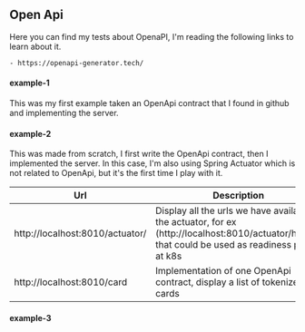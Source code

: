 ## Open Api 

Here you can find my tests about OpenaPI, I'm reading the following links to learn about it.

	- https://openapi-generator.tech/

#### example-1
This was my first example taken an OpenApi contract that I found in github and implementing the 
server. 

#### example-2
This was made from scratch, I first write the OpenApi contract, then I implemented the server. In this case, I'm also using Spring Actuator which is not related to OpenApi, but it's the first time I play 
with it.

|Url |Description|   
|---|---|
|http://localhost:8010/actuator/|Display all the urls we have available in the actuator, for ex (http://localhost:8010/actuator/health) that could be used as readiness prove at k8s|
|http://localhost:8010/card|Implementation of one OpenApi contract, display a list of tokenized cards|

#### example-3

